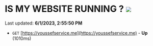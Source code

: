 # IS MY WEBSITE RUNNING ? [![](https://img.shields.io/static/v1?label=Sponsor&message=%E2%9D%A4&logo=GitHub&color=%23fe8e86)](https://github.com/sponsors/<username>)

Last updated: **6/1/2023, 2:55:50 PM**

- `GET` [https://youssefservice.me](https://youssefservice.me) - **Up** (1010ms)
